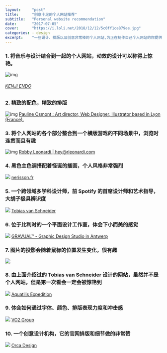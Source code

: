 ```yaml
---
layout:     "post"
title:      "创意十足的个人网站推荐"
subtitle:   "Personal website recommendation"
date:       "2017-07-05"
cover:      "https://i.loli.net/2018/12/12/5c0ff1ce879ee.jpg"
categories: - design
excerpt:    "一些设计、排版以及创意非常棒的个人网站,为正在制作自己个人网站的你提供灵感..."
---
```


### 1. 将音乐与设计结合到一起的个人网站，动效的设计可以称得上惊艳。
![img](https://i.loli.net/2018/07/10/5b441b18d4151.jpg)
###### [KENJI ENDO](http://kenjiendo.com/)

### 2. 精致的配色，精致的排版
![img](https://i.loli.net/2018/07/10/5b441b22157cc.jpg)
[Pauline Osmont : Art director, Web Designer, Illustrator based in Lyon (France).](http://www.paulineosmont.com/)

### 3. 将个人网站的各个部分整合到一个横版游戏的不同场景中，浏览时连贯而且有趣
![img](https://i.loli.net/2018/07/10/5b441b2c5c28a.jpg)
[Robby Leonardi | hey@rleonardi.com](http://www.rleonardi.com/)

### 4. 黑色主色调搭配着怪诞的插画，个人风格非常强烈
![](https://i.loli.net/2018/07/10/5b441b3876795.jpg)
[nerisson.fr](http://www.nerisson.fr/)

### 5. 一个跨领域多学科设计师，前 Spotify 的首席设计师和艺术指导，大胡子极具辨识度
![](https://i.loli.net/2018/07/10/5b441b3e4f681.jpg)
[Tobias van Schneider](http://www.vanschneider.com/)

### 6. 位于比利时的一个平面设计工作室，体会下小而美的感觉
![](https://i.loli.net/2018/07/10/5b441b46060d1.jpg)
[GRAVUAL™ - Graphic Design Studio in Antwerp](http://gravual.com/en/)

### 7. 图片的投影会随着鼠标的位置发生变化，很有趣
![](https://i.loli.net/2018/07/10/5b441b4e81b64.jpg)

### 8. 由上面介绍过的 Tobias van Schneider 设计的网站，虽然并不是个人网站，但是第一次看会一定会被惊艳到
![](https://i.loli.net/2018/07/10/5b441b55ea5ed.jpg)
[Aquatilis Expedition](http://aquatilis.tv/)

### 9. 体会如何通过字体、颜色、排版表现力度和冲击感
![](https://i.loli.net/2018/07/10/5b441b7bad6f1.jpg)
[VO2 Group](http://www.vo2-group.com/)

### 10. 一个创意设计机构，它的官网排版和细节做的非常赞
![](https://i.loli.net/2018/07/10/5b441b8160f6e.jpg)
[Orca Design](http://www.onlyorca.com/)
